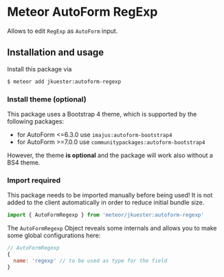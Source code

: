 # Meteor AutoForm RegExp

Allows to edit `RegExp` as `AutoForm` input.

## Installation and usage

Install this package via

```bash
$ meteor add jkuester:autoform-regexp
```

### Install theme (optional)

This package uses a Bootstrap 4 theme, which is supported by the following packages:

- for AutoForm <=6.3.0 use `imajus:autoform-bootstrap4`
- for AutoForm >=7.0.0 use `communitypackages:autoform-bootstrap4`

However, the theme **is optional** and the package will work also without a BS4 theme.

### Import required

This package needs to be imported manually before being used! 
It is not added to the client automatically in order to reduce initial bundle size.

```javascript
import { AutoFormRegexp } from 'meteor/jkuester:autoform-regexp'
```

The `AutoFormRegexp` Object reveals some internals and allows you to make some global
configurations here:

```javascript
// AutoFormRegexp
{
  name: 'regexp' // to be used as type for the field
}
```
